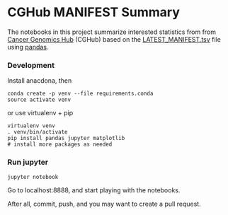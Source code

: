 # CGHub MANIFEST Summary

The notebooks in this project summarize interested statistics from from
[Cancer Genomics Hub](https://cghub.ucsc.edu/) (CGHub) based on the
[LATEST_MANIFEST.tsv](https://cghub.ucsc.edu/reports/SUMMARY_STATS/LATEST_MANIFEST.tsv)
file using [pandas](http://pandas.pydata.org/).

### Development

Install anacdona, then

    conda create -p venv --file requirements.conda
	source activate venv

or use virtualenv + pip

    virtualenv venv
	. venv/bin/activate
	pip install pandas jupyter matplotlib
	# install more packages as needed

### Run jupyter

    jupyter notebook 
	
Go to localhost:8888, and start playing with the notebooks.

After all, commit, push, and you may want to create a pull request.

